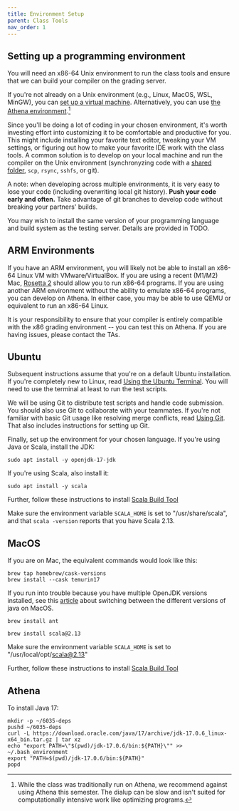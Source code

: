 ```yaml
---
title: Environment Setup
parent: Class Tools
nav_order: 1
---
```


## Setting up a programming environment

You will need an x86-64 Unix environment to run the class tools and ensure that we can build your compiler on the grading server.

If you're not already on a Unix environment (e.g., Linux, MacOS, WSL, MinGW), you can [set up a virtual machine](vm.md). Alternatively, you can use [the Athena environment](https://ist.mit.edu/athena).[^1]

Since you'll be doing a lot of coding in your chosen environment, it's worth investing effort into customizing it to be comfortable and productive for you. This might include installing your favorite text editor, tweaking your VM settings, or figuring out how to make your favorite IDE work with the class tools. A common solution is to develop on your local machine and run the compiler on the Unix environment (synchronyzing code with a [shared folder](https://docs.vmware.com/en/VMware-Workstation-Pro/17/com.vmware.ws.using.doc/GUID-D6D9A5FD-7F5F-4C95-AFAB-EDE9335F5562.html), `scp`, `rsync`, `sshfs`, or git).

A note: when developing across multiple environments, it is very easy to lose your code (including overwriting local git history). **Push your code early and often.** Take advantage of git branches to develop code without breaking your partners' builds.

You may wish to install the same version of your programming language and build system as the testing server. Details are provided in TODO.

## ARM Environments

If you have an ARM environment, you will likely not be able to install an x86-64 Linux VM with VMware/VirtualBox. If you are using a recent (M1/M2) Mac, [Rosetta 2](https://support.apple.com/en-us/HT211861) should allow you to run x86-64 programs. If you are using another ARM environment without the ability to emulate x86-64 programs, you can develop on Athena. In either case, you may be able to use QEMU or equivalent to run an x86-64 Linux.

It is your responsibility to ensure that your compiler is entirely compatible with the x86 grading environment -- you can test this on Athena. If you are having issues, please contact the TAs.

## Ubuntu
Subsequent instructions assume that you're on a default Ubuntu installation. If you're completely new to Linux, read [Using the Ubuntu Terminal](cmd.md). You will need to use the terminal at least to run the test scripts.

We will be using Git to distribute test scripts and handle code submission. You should also use Git to collaborate with your teammates. If you're not familiar with basic Git usage like resolving merge conflicts, read [Using Git](git.md). That also includes instructions for setting up Git.

Finally, set up the environment for your chosen language. If you're using Java or Scala, install the JDK:

```
sudo apt install -y openjdk-17-jdk
```

If you're using Scala, also install it:

```
sudo apt install -y scala
```

Further, follow these instructions to install [Scala Build Tool](https://www.scala-sbt.org/download/)

Make sure the environment variable `SCALA_HOME` is set to "/usr/share/scala", and that `scala -version` reports that you have Scala 2.13.

## MacOS
If you are on Mac, the equivalent commands would look like this:

```
brew tap homebrew/cask-versions
brew install --cask temurin17
```
If you run into trouble because you have multiple OpenJDK versions installed, see this [article](https://medium.com/@devkosal/switching-java-jdk-versions-on-macos-80bc868e686a) about switching between the different versions of java on MacOS.

```
brew install ant
```

```
brew install scala@2.13
```
Make sure the environment variable `SCALA_HOME` is set to "/usr/local/opt/scala@2.13"

Further, follow these instructions to install [Scala Build Tool](https://www.scala-sbt.org/download/)

## Athena

To install Java 17:
```
mkdir -p ~/6035-deps
pushd ~/6035-deps
curl -L https://download.oracle.com/java/17/archive/jdk-17.0.6_linux-x64_bin.tar.gz | tar xz
echo "export PATH=\"$(pwd)/jdk-17.0.6/bin:${PATH}\"" >> ~/.bash_environment
export "PATH=$(pwd)/jdk-17.0.6/bin:${PATH}"
popd
```

[^1]: While the class was traditionally run on Athena, we recommend against using Athena this semester. The dialup can be slow and isn't suited for computationally intensive work like optimizing programs.
